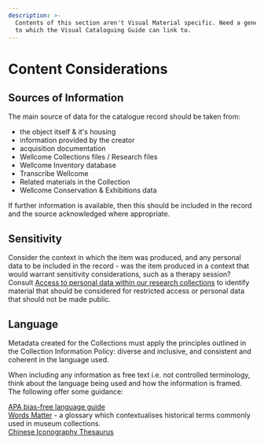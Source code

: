 ```yaml
---
description: >-
  Contents of this section aren't Visual Material specific. Need a generic guide
  to which the Visual Cataloguing Guide can link to.
---
```


# Content Considerations

## Sources of Information

The main source of data for the catalogue record should be taken from:

* the object itself & it's housing
* information provided by the creator
* acquisition documentation
* Wellcome Collections files / Research files
* Wellcome Inventory database
* Transcribe Wellcome
* Related materials in the Collection
* Wellcome Conservation & Exhibitions data

If further information is available, then this should be included in the record and the source acknowledged where appropriate.

## Sensitivity 

Consider the context in which the item was produced, and any personal data to be included in the record - was the item produced in a context that would warrant sensitivity considerations, such as a therapy session? Consult [Access to personal data within our research collections](http://wellcomelibrary.org/content/documents/policy-documents/access-to-personal-data.pdf) to identify material that should be considered for restricted access or personal data that should not be made public.

## Language

Metadata created for the Collections must apply the principles outlined in the Collection Information Policy: diverse and inclusive, and consistent and coherent in the language used.

When including any information as free text i.e. not controlled terminology, think about the language being used and how the information is framed. The following offer some guidance:

[APA bias-free language guide](https://apastyle.apa.org/style-grammar-guidelines/bias-free-language)  
[Words Matter](https://www.tropenmuseum.nl/en/about-tropenmuseum/words-matter-publication) - a glossary which contextualises historical terms commonly used in museum collections.  
[Chinese Iconography Thesaurus ](https://chineseiconography.org/thes/1)

